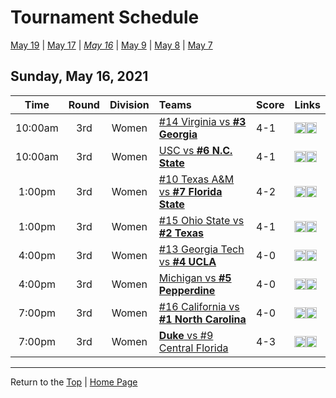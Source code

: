 <a name="top"></a>  

# Tournament Schedule  

[May 19](./05-19.md) &#124; [May 17](./05-17.md) &#124; *[May 16](./05-16.md)* &#124; [May 9](./05-09.md) &#124; [May 8](./05-08.md) &#124; [May 7](./05-07.md)  

## Sunday, May 16, 2021  

| **Time** | **Round** | **Division** | **Teams** | **Score** | **Links** |  
| :------: | :-------: | :----------: | :-------- | :-------- | :-------- |  
| 10:00am  | 3rd       | Women        | [#14 Virginia vs <b>#3 Georgia</b>](../ncaaw/matches/R3_25-30_UVA_vs_UGA.md) | 4-1       | <a href="http://scores.tennisticker.de/usa/ustanc/conf/lp.html?lid=83" target="_blank"><img src="https://abs-0.twimg.com/emoji/v2/svg/1f4ca.svg" width="18" height="18" /></a><a href="https://www.ustanationalcampus.com/content/dam/nationalcampus/collegiate/ncaa2021/pdf/W16UGAUVA.pdf" target="_blank"><img src="https://abs-0.twimg.com/emoji/v2/svg/1f4dd.svg" width="18" height="18" /></a> |  
| 10:00am  | 3rd       | Women        | [USC vs <b>#6 N.C. State</b>](../ncaaw/matches/R3_31-36_USC_vs_NCST.md) | 4-1       | <a href="http://scores.tennisticker.de/usa/ustanc/conf/lp.html?lid=83" target="_blank"><img src="https://abs-0.twimg.com/emoji/v2/svg/1f4ca.svg" width="18" height="18" /></a><a href="https://www.ustanationalcampus.com/content/dam/nationalcampus/collegiate/ncaa2021/pdf/W16NCSUUSC.pdf" target="_blank"><img src="https://abs-0.twimg.com/emoji/v2/svg/1f4dd.svg" width="18" height="18" /></a> |  
| 1:00pm   | 3rd       | Women        | [#10 Texas A&M vs <b>#7 Florida State</b>](../ncaaw/matches/R3_37-42_AM_vs_FSU.md) | 4-2       | <a href="http://scores.tennisticker.de/usa/ustanc/conf/lp.html?lid=83" target="_blank"><img src="https://abs-0.twimg.com/emoji/v2/svg/1f4ca.svg" width="18" height="18" /></a><a href="https://www.ustanationalcampus.com/content/dam/nationalcampus/collegiate/ncaa2021/pdf/W16FSUTAM.pdf" target="_blank"><img src="https://abs-0.twimg.com/emoji/v2/svg/1f4dd.svg" width="18" height="18" /></a> |  
| 1:00pm   | 3rd       | Women        | [#15 Ohio State vs <b>#2 Texas</b>](../ncaaw/matches/R3_43-48_OSU_vs_TEX.md) | 4-1       | <a href="http://scores.tennisticker.de/usa/ustanc/conf/lp.html?lid=83" target="_blank"><img src="https://abs-0.twimg.com/emoji/v2/svg/1f4ca.svg" width="18" height="18" /></a><a href="https://www.ustanationalcampus.com/content/dam/nationalcampus/collegiate/ncaa2021/pdf/W16TEXOSU.pdf" target="_blank"><img src="https://abs-0.twimg.com/emoji/v2/svg/1f4dd.svg" width="18" height="18" /></a> |  
| 4:00pm   | 3rd       | Women        | [#13 Georgia Tech vs <b>#4 UCLA</b>](../ncaaw/matches/R3_19-24_GT_vs_UCLA.md) | 4-0       | <a href="http://scores.tennisticker.de/usa/ustanc/conf/lp.html?lid=83" target="_blank"><img src="https://abs-0.twimg.com/emoji/v2/svg/1f4ca.svg" width="18" height="18" /></a><a href="https://www.ustanationalcampus.com/content/dam/nationalcampus/collegiate/ncaa2021/pdf/W16UCLAGT.pdf" target="_blank"><img src="https://abs-0.twimg.com/emoji/v2/svg/1f4dd.svg" width="18" height="18" /></a> |  
| 4:00pm   | 3rd       | Women        | [Michigan vs <b>#5 Pepperdine</b>](../ncaaw/matches/R3_13-18_MICH_vs_PEPP.md) | 4-0       | <a href="http://scores.tennisticker.de/usa/ustanc/conf/lp.html?lid=83" target="_blank"><img src="https://abs-0.twimg.com/emoji/v2/svg/1f4ca.svg" width="18" height="18" /></a><a href="https://www.ustanationalcampus.com/content/dam/nationalcampus/collegiate/ncaa2021/pdf/W16PEPPMICH.pdf" target="_blank"><img src="https://abs-0.twimg.com/emoji/v2/svg/1f4dd.svg" width="18" height="18" /></a> |  
| 7:00pm   | 3rd       | Women        | [#16 California vs <b>#1 North Carolina</b>](../ncaaw/matches/R3_1-6_CAL_vs_UNC.md) | 4-0       | <a href="http://scores.tennisticker.de/usa/ustanc/conf/lp.html?lid=83" target="_blank"><img src="https://abs-0.twimg.com/emoji/v2/svg/1f4ca.svg" width="18" height="18" /></a><a href="https://www.ustanationalcampus.com/content/dam/nationalcampus/collegiate/ncaa2021/pdf/W16UNCCAL.pdf" target="_blank"><img src="https://abs-0.twimg.com/emoji/v2/svg/1f4dd.svg" width="18" height="18" /></a> |  
| 7:00pm   | 3rd       | Women        | [<b>Duke</b> vs #9 Central Florida](../ncaaw/matches/R3_7-12_DUKE_vs_UCF.md) | 4-3       | <a href="http://scores.tennisticker.de/usa/ustanc/conf/lp.html?lid=83" target="_blank"><img src="https://abs-0.twimg.com/emoji/v2/svg/1f4ca.svg" width="18" height="18" /></a><a href="https://www.ustanationalcampus.com/content/dam/nationalcampus/collegiate/ncaa2021/pdf/W16UCFDUKE.pdf" target="_blank"><img src="https://abs-0.twimg.com/emoji/v2/svg/1f4dd.svg" width="18" height="18" /></a> |  

------

Return to the [Top](#top) &#124; [Home Page](../../index.md)